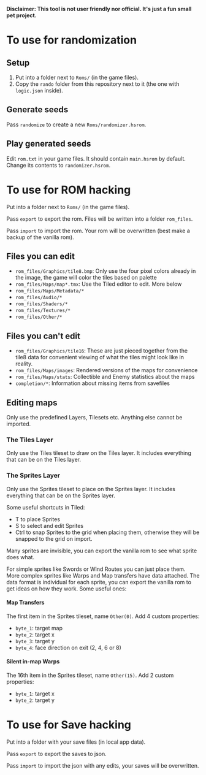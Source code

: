 **Disclaimer: This tool is not user friendly nor official. It's just a fun small pet project.**

# To use for randomization

## Setup

1. Put into a folder next to `Roms/` (in the game files).
2. Copy the `rando` folder from this repository next to it (the one with `logic.json` inside).

## Generate seeds

Pass `randomize` to create a new `Roms/randomizer.hsrom`.

## Play generated seeds

Edit `rom.txt` in your game files. It should contain `main.hsrom` by default. Change its contents to `randomizer.hsrom`.

# To use for ROM hacking

Put into a folder next to `Roms/` (in the game files).

Pass `export` to export the rom. Files will be written into a folder `rom_files`.

Pass `import` to import the rom. Your rom will be overwritten (best make a backup of the vanilla rom).

## Files you can edit

- `rom_files/Graphics/tile8.bmp`: Only use the four pixel colors already in the image, the game will color the tiles based on palette
- `rom_files/Maps/map*.tmx`: Use the Tiled editor to edit. More below
- `rom_files/Maps/Metadata/*`
- `rom_files/Audio/*`
- `rom_files/Shaders/*`
- `rom_files/Textures/*`
- `rom_files/Other/*`

## Files you can't edit

- `rom_files/Graphics/tile16`: These are just pieced together from the tile8 data for convenient viewing of what the tiles might look like in reality.
- `rom_files/Maps/images`: Rendered versions of the maps for convenience
- `rom_files/Maps/stats`: Collectible and Enemy statistics about the maps
- `completion/*`: Information about missing items from savefiles

## Editing maps

Only use the predefined Layers, Tilesets etc. Anything else cannot be imported.

### The Tiles Layer

Only use the Tiles tileset to draw on the Tiles layer. It includes everything that can be on the Tiles layer.

### The Sprites Layer

Only use the Sprites tileset to place on the Sprites layer. It includes everything that can be on the Sprites layer.

Some useful shortcuts in Tiled:

- T to place Sprites
- S to select and edit Sprites
- Ctrl to snap Sprites to the grid when placing them, otherwise they will be snapped to the grid on import.

Many sprites are invisible, you can export the vanilla rom to see what sprite does what.

For simple sprites like Swords or Wind Routes you can just place them. More complex sprites like Warps and Map transfers have data attached. The data format is individual for each sprite, you can export the vanilla rom to get ideas on how they work. Some useful ones:

#### **Map Transfers**

The first item in the Sprites tileset, name `Other(0)`. Add 4 custom properties:

- `byte_1`: target map
- `byte_2`: target x
- `byte_3`: target y
- `byte_4`: face direction on exit (2, 4, 6 or 8)

#### **Silent in-map Warps**

The 16th item in the Sprites tileset, name `Other(15)`. Add 2 custom properties:

- `byte_1`: target x
- `byte_2`: target y

# To use for Save hacking

Put into a folder with your save files (in local app data).

Pass `export` to export the saves to json.

Pass `import` to import the json with any edits, your saves will be overwritten.
